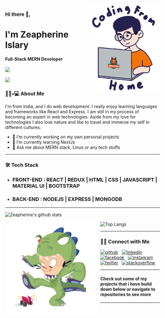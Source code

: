 <img align='right' src="https://github.com/zeapherine/zeapherine/blob/main/wfh.gif" width="230">

### Hi there 👋, 
# I'm Zeapherine Islary
#### Full-Stack MERN Developer

![](https://komarev.com/ghpvc/?username=your-github-username&color=blue)

[![](https://img.shields.io/badge/Gmail-zeapherinegmail.com-red)](mailto:zeapherine@gmail.com)

<h3> 👨🏻•💻 About Me </h3>


I'm from India, and I do web development. I really enjoy learning languages and frameworks like React and Express. I am still in my process of becoming an expert in web technologies. Aside from my love for technologies I also love nature and like to travel and immerse my self in different cultures.

- 🔭 I’m currently working on my own personal projects 
- 🌱 I’m currently learning NextJs 
- 💬 Ask me about MERN stack, Linux or any tech stuffs 

---

<h3>🛠 Tech Stack</h3>

-  ### FRONT-END  : REACT | REDUX | HTML | CSS | JAVASCRIPT  | MATERIAL UI | BOOTSTRAP 
-  ### BACK-END : NODEJS | EXPRESS | MONGODB 

---

![Zeapherine's github stats](https://github-readme-stats.vercel.app/api?username=zeapherine&count_private=true&show_icons=true&theme=radical&include_all_commits=true)

![Top Langs](https://github-readme-stats.vercel.app/api/top-langs/?username=zeapherine&theme=radical)<img src="https://github.com/zeapherine/zeapherine/blob/main/dinotocat.png" alt="dinotocat" style="float: left; margin-right: 10px;" width="300px" />

---

### 🤝🏻 Connect with Me 

[<img src='https://cdn.jsdelivr.net/npm/simple-icons@3.0.1/icons/github.svg' alt='github' height='40'>](https://github.com/zeapherine)  &nbsp;
[<img src='https://cdn.jsdelivr.net/npm/simple-icons@3.0.1/icons/linkedin.svg' alt='linkedin' height='40'>](https://www.linkedin.com/in/zeapherine-islary-a8055a174/) &nbsp;
[<img src='https://cdn.jsdelivr.net/npm/simple-icons@3.0.1/icons/facebook.svg' alt='facebook' height='40'>](https://www.facebook.com/zeapherine.islary1)  &nbsp;
[<img src='https://cdn.jsdelivr.net/npm/simple-icons@3.0.1/icons/instagram.svg' alt='instagram' height='40'>](https://www.instagram.com/zeapherine_/) &nbsp;
[<img src='https://cdn.jsdelivr.net/npm/simple-icons@3.0.1/icons/twitter.svg' alt='twitter' height='40'>](https://twitter.com/zeapherine)  &nbsp;
[<img src='https://cdn.jsdelivr.net/npm/simple-icons@3.0.1/icons/stackoverflow.svg' alt='stackoverflow' height='40'>](https://stackoverflow.com/users/12776875/zeapherine-islary)  &nbsp;

---

#### Check out some of my projects that i have build down below or navigate to repositories to see more

---
